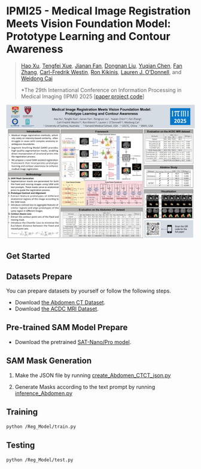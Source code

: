 # IPMI25 - Medical Image Registration Meets Vision Foundation Model: Prototype Learning and Contour Awareness
>[Hao Xu](https://haoxu0507.github.io/), [Tengfei Xue](https://scholar.google.com/citations?user=VNalyUQAAAAJ&hl=en), [Jianan Fan](), [Dongnan Liu](https://www.researchgate.net/profile/Dongnan-Liu), [Yuqian Chen](https://scholar.google.com/citations?user=1RO71vMAAAAJ&hl=zh-CN), [Fan Zhang](https://scholar.harvard.edu/fanzhang), [Carl-Fredrik Westin](https://scholar.google.com/citations?user=fUqBrO4AAAAJ&hl=zh-CN), [Ron Kikinis](https://scholar.google.com/citations?user=n01L0mEAAAAJ&hl=zh-CN), [Lauren J. O’Donnell](https://scholar.harvard.edu/laurenjodonnell/biocv), and [Weidong Cai](https://weidong-tom-cai.github.io/) 
>
>*The 29th International Conference on Information Processing in Medical Imaging (IPMI) 2025 [[paper](https://arxiv.org/abs/2502.11440),[project](https://github.com/HaoXu0507/IPMI25-SAM-Assisted-Registration/),[code](https://github.com/HaoXu0507/IPMI25-SAM-Assisted-Registration/)]


![Poster](/Poster.jpg)

## Get Started

## Datasets Prepare
You can prepare datasets by yourself or follow the following steps.
* Download [the Abdomen CT Dataset](https://learn2reg.grand-challenge.org/Datasets/).
* Download [the ACDC MRI Dataset](https://www.creatis.insa-lyon.fr/Challenge/acdc/databases.html).

## Pre-trained SAM Model Prepare 
* Download the pretrained [SAT-Nano/Pro model](https://github.com/zhaoziheng/SAT).

## SAM Mask Generation
1. Make the JSON file by running [create_Abdomen_CTCT_json.py](/SAT/create_Abdomen_CTCT_json.py)
   
2. Generate Masks according to the text prompt by running [inference_Abdomen.py](/SAT/inference_Abdomen.py)

## Training
``python /Reg_Model/train.py ``

## Testing
``python /Reg_Model/test.py ``


